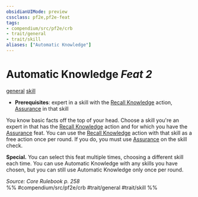 ```yaml
---
obsidianUIMode: preview
cssclass: pf2e,pf2e-feat
tags:
- compendium/src/pf2e/crb
- trait/general
- trait/skill
aliases: ["Automatic Knowledge"]
---
```

# Automatic Knowledge  *Feat 2*  
[general](/rules/traits/general.md)  [skill](/rules/traits/skill.md)  

- **Prerequisites**: expert in a skill with the [Recall Knowledge](/rules/actions/recall-knowledge.md) action, [Assurance](/compendium/feats/assurance.md) in that skill

You know basic facts off the top of your head. Choose a skill you're an expert in that has the [Recall Knowledge](/rules/actions/recall-knowledge.md) action and for which you have the [Assurance](/compendium/feats/assurance.md) feat. You can use the [Recall Knowledge](/rules/actions/recall-knowledge.md) action with that skill as a free action once per round. If you do, you must use [Assurance](/compendium/feats/assurance.md) on the skill check.

**Special.** You can select this feat multiple times, choosing a different skill each time. You can use Automatic Knowledge with any skills you have chosen, but you can still use Automatic Knowledge only once per round.

*Source: Core Rulebook p. 258*  
%% #compendium/src/pf2e/crb #trait/general #trait/skill %%